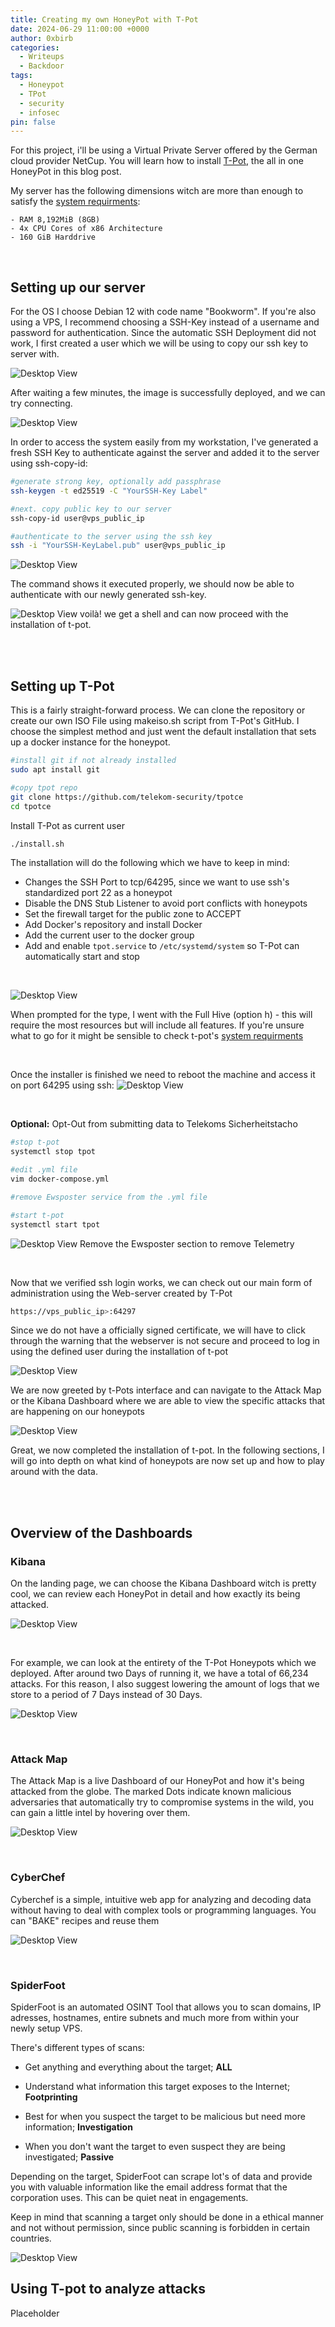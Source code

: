 ```yaml
---
title: Creating my own HoneyPot with T-Pot
date: 2024-06-29 11:00:00 +0000
author: 0xbirb
categories:
  - Writeups
  - Backdoor
tags:
  - Honeypot
  - TPot
  - security
  - infosec
pin: false
---
```



For this project, i'll be using a Virtual Private Server offered by the German cloud provider NetCup. You will learn how to install [T-Pot](https://github.com/telekom-security/tpotce), the all in one HoneyPot in this blog post. 

My server has the following dimensions witch are more than enough to satisfy the [system requirments](https://github.com/telekom-security/tpotce/blob/master/README.md#system-requirements):

	- RAM 8,192MiB (8GB)
	- 4x CPU Cores of x86 Architecture
	- 160 GiB Harddrive

<br>

## Setting up our server

For the OS I choose Debian 12 with code name "Bookworm". If you're also using a VPS, I recommend choosing a SSH-Key instead of a username and password for authentication. Since the automatic SSH Deployment did not work, I first created a user which we will be using to copy our ssh key to server with.

![Desktop View](/assets/img/tpot/specs.png)

After waiting a few minutes, the image is successfully deployed, and we can try connecting.

![Desktop View](/assets/img/tpot/specs2.png)

In order to access the system easily from my workstation, I've generated a fresh SSH Key to authenticate against the server and added it to the server using ssh-copy-id:

```bash
#generate strong key, optionally add passphrase
ssh-keygen -t ed25519 -C "YourSSH-Key Label"

#next. copy public key to our server
ssh-copy-id user@vps_public_ip

#authenticate to the server using the ssh key
ssh -i "YourSSH-KeyLabel.pub" user@vps_public_ip
```

![Desktop View](/assets/img/tpot/ssh-setup1.png)

The command shows it executed properly, we should now be able to authenticate with our newly generated ssh-key.

![Desktop View](/assets/img/tpot/ssh-setup2.png)
voilà! we get a shell and can now proceed with the installation of t-pot.


<br>
<br>

## Setting up T-Pot

This is a fairly straight-forward process. We can clone the repository or create our own ISO File using makeiso.sh script from T-Pot's GitHub. I choose the simplest method and just went the default installation that sets up a docker instance for the honeypot.

```bash
#install git if not already installed
sudo apt install git

#copy tpot repo
git clone https://github.com/telekom-security/tpotce
cd tpotce
```

Install T-Pot as current user

```bash
./install.sh
```

The installation will do the following which we have to keep in mind:

- Changes the SSH Port to tcp/64295, since we want to use ssh's standardized port 22 as a honeypot
- Disable the DNS Stub Listener to avoid port conflicts with honeypots
- Set the firewall target for the public zone to ACCEPT
- Add Docker's repository and install Docker
- Add the current user to the docker group
- Add and enable `tpot.service` to `/etc/systemd/system` so T-Pot can automatically start and stop

<br>

![Desktop View](/assets/img/tpot/installation.png)

When prompted for the type, I went with the Full Hive (option h) - this will require the most resources but will include all features. 
If you're unsure what to go for it might be sensible to check t-pot's [system requirments](https://github.com/telekom-security/tpotce#system-requirements) 

<br>

Once the installer is finished we need to reboot the machine and access it on port 64295 using ssh:
![Desktop View](/assets/img/tpot/installation-sshconnect.png)

<br>

**Optional:** Opt-Out from submitting data to Telekoms Sicherheitstacho

```bash
#stop t-pot
systemctl stop tpot

#edit .yml file
vim docker-compose.yml

#remove Ewsposter service from the .yml file

#start t-pot 
systemctl start tpot
```

![Desktop View](/assets/img/tpot/telemtry.png)
Remove the Ewsposter section to remove Telemetry


<br>

Now that we verified ssh login works, we can check out  our main form of administration using the Web-server created by T-Pot

```bash
https://vps_public_ip>:64297
```

Since we do not have a officially signed certificate, we will have to click through the warning that the webserver is not secure and proceed to log in using the defined user during the installation of t-pot

![Desktop View](/assets/img/tpot/web1.png)

We are now greeted by t-Pots interface and can navigate to the Attack Map or the Kibana Dashboard where we are able to view the specific attacks that are happening on our honeypots

![Desktop View](/assets/img/tpot/web2.png)

Great, we now completed the installation of t-pot. In the following sections, I will go into depth on what kind of honeypots are now set up and how to play around with the data.


<br>
<br>

## Overview of the Dashboards

### Kibana

On the landing page, we can choose the Kibana Dashboard witch is pretty cool, we can review each HoneyPot in detail and how exactly its being attacked.

![Desktop View](/assets/img/tpot/kibana.png)

<br>

For example, we can look at the entirety of the T-Pot Honeypots which we deployed. After around two Days of running it, we have a total of 66,234 attacks. For this reason, I also suggest lowering the amount of logs that we store to a period of 7 Days instead of 30 Days.

![Desktop View](/assets/img/tpot/kibana2.png)

<br>

### Attack Map

The Attack Map is a live Dashboard of our HoneyPot and how it's being attacked from the globe. The marked Dots indicate known malicious adversaries that automatically try to compromise systems in the wild, you can gain a little intel by hovering over them.

![Desktop View](/assets/img/tpot/attackmap.png)

<br>

### CyberChef

Cyberchef is a simple, intuitive web app for analyzing and decoding data without having to deal with complex tools or programming languages. You can "BAKE" recipes and reuse them

![Desktop View](/assets/img/tpot/cyberchef.png)

<br>

### SpiderFoot

SpiderFoot is an automated OSINT Tool that allows you to scan domains, IP adresses, hostnames, entire subnets and much more from within your newly setup VPS.

There's different types of scans:

-  Get anything and everything about the target; **ALL**

- Understand what information this target exposes to the Internet; **Footprinting**

- Best for when you suspect the target to be malicious but need more information; **Investigation**

- When you don't want the target to even suspect they are being investigated; **Passive**

Depending on the target, SpiderFoot can scrape lot's of data and provide you with valuable information like the email address format that the corporation uses. This can be quiet neat in engagements. 

Keep in mind that scanning a target only should be done in a ethical manner and not without permission, since public scanning is forbidden in certain countries.

![Desktop View](/assets/img/tpot/spider.png)

## Using T-pot to analyze attacks

Placeholder

